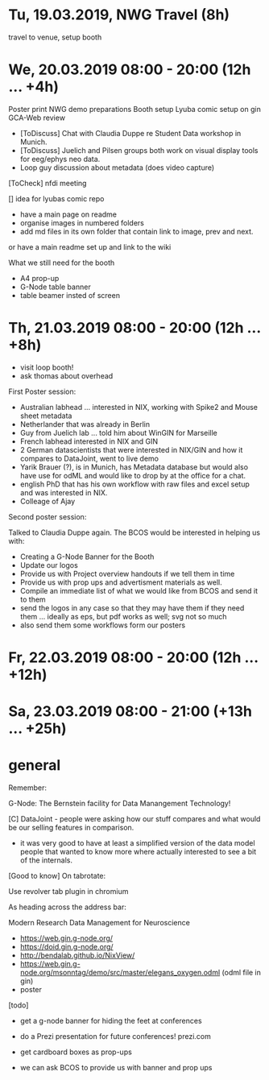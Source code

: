# Tu, 19.03.2019, NWG Travel (8h)

travel to venue, setup booth

# We, 20.03.2019 08:00 - 20:00 (12h ... +4h)

Poster print
NWG demo preparations
Booth setup
Lyuba comic setup on gin
GCA-Web review



- [ToDiscuss] Chat with Claudia Duppe re Student Data workshop in Munich.
- [ToDiscuss] Juelich and Pilsen groups both work on visual display tools for 
              eeg/ephys neo data.
- Loop guy discussion about metadata (does video capture)


[ToCheck] nfdi meeting

[]
idea for lyubas comic repo
- have a main page on readme
- organise images in numbered folders
- add md files in its own folder that contain link to image, prev and next.

or have a main readme set up and link to the wiki


What we still need for the booth
- A4 prop-up
- G-Node table banner
- table beamer insted of screen


# Th, 21.03.2019 08:00 - 20:00 (12h ... +8h)

- visit loop booth!
- ask thomas about overhead


First Poster session:
- Australian labhead ... interested in NIX, working with Spike2 and Mouse sheet metadata
- Netherlander that was already in Berlin
- Guy from Juelich lab ... told him about WinGIN for Marseille
- French labhead interested in NIX and GIN
- 2 German datascientists that were interested in NIX/GIN and how it compares to DataJoint, went to live demo
- Yarik Brauer (?), is in Munich, has Metadata database but would also have use for odML and would like to drop by at the office for a chat.
- english PhD that has his own workflow with raw files and excel setup and was interested in NIX.
- Colleage of Ajay


Second poster session:


Talked to Claudia Duppe again. The BCOS would be interested in helping us with:
- Creating a G-Node Banner for the Booth
- Update our logos
- Provide us with Project overview handouts if we tell them in time
- Provide us with prop ups and advertisment materials as well.
- Compile an immediate list of what we would like from BCOS and send it to them
- send the logos in any case so that they may have them if they need them
  ... ideally as eps, but pdf works as well; svg not so much
- also send them some workflows form our posters


# Fr, 22.03.2019 08:00 - 20:00 (12h ... +12h)




# Sa, 23.03.2019 08:00 - 21:00 (+13h ... +25h)



# general


Remember:

G-Node:
The Bernstein facility for Data Manangement Technology!


[C] DataJoint - people were asking how our stuff compares and what would be
    our selling features in comparison.

- it was very good to have at least a simplified version of the data model
  people that wanted to know more where actually interested to see a bit
  of the internals.


[Good to know] On tabrotate:

Use revolver tab plugin in chromium


As heading across the address bar:

Modern Research Data Management for Neuroscience

- https://web.gin.g-node.org/
- https://doid.gin.g-node.org/
- http://bendalab.github.io/NixView/
- https://web.gin.g-node.org/msonntag/demo/src/master/elegans_oxygen.odml (odml file in gin)
- poster



[todo] 
- get a g-node banner for hiding the feet at conferences
- do a Prezi presentation for future conferences! prezi.com
- get cardboard boxes as prop-ups

- we can ask BCOS to provide us with banner and prop ups




